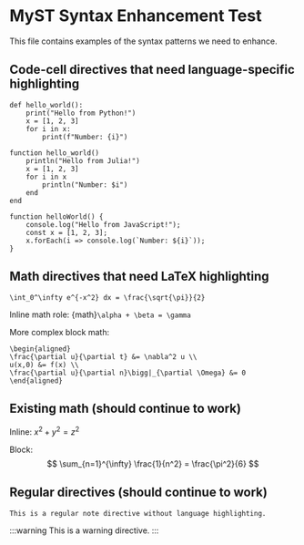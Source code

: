 # MyST Syntax Enhancement Test

This file contains examples of the syntax patterns we need to enhance.

## Code-cell directives that need language-specific highlighting

```{code-cell} python
def hello_world():
    print("Hello from Python!")
    x = [1, 2, 3]
    for i in x:
        print(f"Number: {i}")
```

```{code-cell} julia
function hello_world()
    println("Hello from Julia!")
    x = [1, 2, 3]
    for i in x
        println("Number: $i")
    end
end
```

```{code-cell} javascript
function helloWorld() {
    console.log("Hello from JavaScript!");
    const x = [1, 2, 3];
    x.forEach(i => console.log(`Number: ${i}`));
}
```

## Math directives that need LaTeX highlighting

```{math}
\int_0^\infty e^{-x^2} dx = \frac{\sqrt{\pi}}{2}
```

Inline math role: {math}`\alpha + \beta = \gamma`

More complex block math:
```{math}
\begin{aligned}
\frac{\partial u}{\partial t} &= \nabla^2 u \\
u(x,0) &= f(x) \\
\frac{\partial u}{\partial n}\bigg|_{\partial \Omega} &= 0
\end{aligned}
```

## Existing math (should continue to work)

Inline: $x^2 + y^2 = z^2$

Block:
$$
\sum_{n=1}^{\infty} \frac{1}{n^2} = \frac{\pi^2}{6}
$$

## Regular directives (should continue to work)

```{note}
This is a regular note directive without language highlighting.
```

:::warning
This is a warning directive.
:::